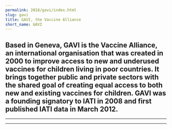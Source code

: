 ```yaml
---
permalink: 2018/gavi/index.html
slug: gavi
title: GAVI, the Vaccine Alliance
short_name: GAVI
---
```

Based in Geneva, GAVI is the Vaccine Alliance, an international organisation that was created in 2000 to improve access to new and underused vaccines for children living in poor countries. It brings together public and private sectors with the shared goal of creating equal access to both new and existing vaccines for children. GAVI was a founding signatory to IATI in 2008 and first published IATI data in March 2012. 
---

---

---
